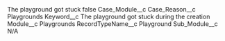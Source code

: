 <?xml version="1.0" encoding="UTF-8"?>
<CustomMetadata xmlns="http://soap.sforce.com/2006/04/metadata" xmlns:xsi="http://www.w3.org/2001/XMLSchema-instance" xmlns:xsd="http://www.w3.org/2001/XMLSchema">
    <label>The playground got stuck</label>
    <protected>false</protected>
    <values>
        <field>Case_Module__c</field>
        <value xsi:nil="true"/>
    </values>
    <values>
        <field>Case_Reason__c</field>
        <value xsi:type="xsd:string">Playgrounds</value>
    </values>
    <values>
        <field>Keyword__c</field>
        <value xsi:type="xsd:string">The playground got stuck during the creation</value>
    </values>
    <values>
        <field>Module__c</field>
        <value xsi:type="xsd:string">Playgrounds</value>
    </values>
    <values>
        <field>RecordTypeName__c</field>
        <value xsi:type="xsd:string">Playground</value>
    </values>
    <values>
        <field>Sub_Module__c</field>
        <value xsi:type="xsd:string">N/A</value>
    </values>
</CustomMetadata>
